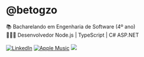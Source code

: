 # @betogzo

📚 Bacharelando em Engenharia de Software (4º ano)  
👨🏻‍💻 Desenvolvedor Node.js | TypeScript | C# ASP.NET 
\
\
[![LinkedIn](https://img.shields.io/badge/linkedin-%230077B5.svg?style=for-the-badge&logo=linkedin&logoColor=white)](https://www.linkedin.com/in/albertogaleazzo) [![Apple Music](https://img.shields.io/badge/Apple_Music-9933CC?style=for-the-badge&logo=apple-music&logoColor=white)](https://music.apple.com/profile/albertogaleazzo) ![](https://komarev.com/ghpvc/?username=betogzo&color=red&style=for-the-badge)
